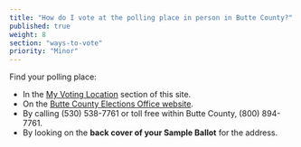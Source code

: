 ```yaml
---
title: "How do I vote at the polling place in person in Butte County?"
published: true
weight: 8
section: "ways-to-vote"
priority: "Minor"
---
```


Find your polling place:  
- In the [My Voting Location](#section-my-polling-place) section of this site.  
- On the [Butte County Elections Office website](https://clerk-recorder.buttecounty.net/elections/precinct_officers.html).  
- By calling (530) 538-7761 or toll free within Butte County, (800) 894-7761.  
- By looking on the **back cover of your Sample Ballot** for the address.  
